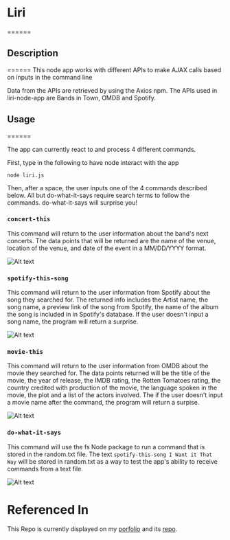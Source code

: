 # Liri
======

## Description
======
This node app works with different APIs to make AJAX calls based on inputs in the command line

Data from the APIs are retrieved by using the Axios npm. The APIs used in liri-node-app are Bands in Town, OMDB and Spotify.

## Usage
======

The app can currently react to and process 4 different commands.

First, type in the following to have node interact with the app

```node liri.js```

Then, after a space, the user inputs one of the 4 commands described below. All but do-what-it-says require search terms to follow the commands. do-what-it-says will surprise you!

### `concert-this`
This command will return to the user information about the band's next concerts. The data points that will be returned are the name of the venue, location of the venue, and date of the event in a MM/DD/YYYY format.

![Alt text](assets/gifs/concert-this.gif?raw=true "Concert Gif")

### `spotify-this-song`
This command will return to the user information from Spotify about the song they searched for. The returned info includes the Artist name, the song name, a preview link of the song from Spotify, the name of the album the song is included in in Spotify's database. If the user doesn't input a song name, the program will return a surprise.

![Alt text](assets/gifs/spotify-this-song.gif?raw=true "Spofity Gif")



### `movie-this`
This command will return to the user information from OMDB about the movie they searched for. The data points returned will be the title of the movie, the year of release, the IMDB rating, the Rotten Tomatoes rating, the country credited with production of the movie, the language spoken in the movie, the plot and a list of the actors involved. The if the user doesn't input a movie name after the command, the program will return a surpise.

![Alt text](assets/gifs/movie-this.gif?raw=true "Movie Gif")



### `do-what-it-says`
This command will use the fs Node package to run a command that is stored in the random.txt file. The text `spotify-this-song I Want it That Way` will be stored in random.txt as a way to test the app's ability to receive commands from a text file.

![Alt text](assets/gifs/do-what-it-says.gif?raw=true "Do What It Says Gif")



# Referenced In
This Repo is currently displayed on my [porfolio](https://zzzbray.github.io/Bootstrap-Portfolio/portfolio.html) and its [repo](https://github.com/zzzbray/Bootstrap-Portfolio).